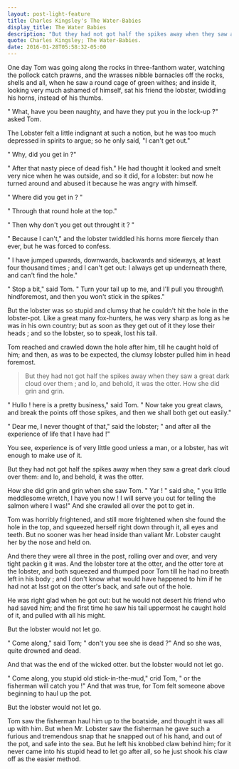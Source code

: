 ```yaml
---
layout: post-light-feature
title: Charles Kingsley's The Water-Babies
display_title: The Water Babies
description: "But they had not got half the spikes away when they saw a great dark cloud over them ; and lo, and behold, it was the otter. How she did grin and grin."
quote: Charles Kingsley; The Water-Babies.
date: 2016-01-28T05:58:32-05:00
---
```


<span class = "initial">O</span>ne day Tom was going along the rocks in three-fanthom water, watching the pollock
catch prawns, and the wrasses nibble barnacles off the rocks, shells and all, when he saw a round cage of green withes;  and inside it, looking very much ashamed of himself, sat his friend the lobster, twiddling his horns, instead of his thumbs.

<span class = "indent"></span>" What, have you been naughty, and have they put you in the lock-up <span class = "question-mark">?</span>" asked Tom.

<span class = "indent"></span>The Lobster felt a little indignant at such a notion, but he was too much depressed in spirits to argue; so he only said, "I can't get out."

<span class = "indent"></span>" Why, did you get in <span class = "question-mark">?</span>"

<span class = "indent"></span>" After that nasty piece of dead fish." He had thought it looked and smelt very nice when he was outside, and so it did, for a lobster: but now he turned around and abused it because he was angry with himself.

<span class = "indent"></span>" Where did you get in <span class = "question-mark">?</span> "

<span class = "indent"></span>" Through that round hole at the top."

<span class = "indent"></span>" Then why don't you get out throught it <span class = "question-mark">?</span> "

<span class = "indent"></span>" Because I can't," and the lobster twiddled his horns more fiercely than ever, but he was forced to confess.

<span class = "indent"></span>" I have jumped upwards, downwards, backwards and sideways, at least four thousand times ; and I can't get out: I always get up underneath there, and can't find the hole."

<span class = "indent"></span>" Stop a bit," said Tom. " Turn your tail up to me, and I'll pull you throught\ hindforemost, and then you won't stick in the spikes."

<span class = "indent"></span>But the lobster was so stupid and clumsy that he couldn't hit the hole in the lobster-pot. Like a great many fox-hunters, he was very sharp as long as he was in his own country; but as soon as they get out of it they lose their heads ; and so the lobster, so to speak, lost his tail.

<span class = "indent"></span>Tom reached and crawled down the hole after him, till he caught hold of him; and then, as was to be expected, the clumsy lobster pulled him in head foremost.

><span class = "initial-dark">B</span>ut they had not got half the spikes away when they saw a great dark cloud over them ; and lo, and behold, it was the otter. How she did grin and grin.

<span class = "indent"></span>" Hullo ! here is a pretty business," said Tom. " Now take you great claws, and break the points off those spikes, and then we shall both get out easily."

<span class = "indent"></span>" Dear me, I never thought of that," said the lobster; " and after all the experience of life that I have had !"

<span class = "indent"></span>You see, experience is of very little good unless a man, or a lobster, has wit enough to make use of it.

<span class = "indent"></span>But they had not got half the spikes away when they saw a great dark cloud over them: and lo, and behold, it was the otter.

<span class = "indent"></span>How she did grin and grin when she saw Tom. " Yar ! " said she, " you little meddlesome wretch, I have you now ! I will serve you out for telling the salmon where I was!" And she crawled all over the pot to get in.

<span class = "indent"></span>Tom was horribly frightened, and still more frightened when she found the hole in the top, and squeezed herself right down through it, all eyes and teeth. But no sooner was her head inside than valiant Mr. Lobster caught her by the nose and held on.

<span class = "indent"></span>And there they were all three in the post, rolling over and over, and very tight packin g it was. And the lobster tore at the otter, and the otter tore at the lobster, and both squeezed and thumped poor Tom till he had no breath left in his body ; and I don't know what would have happened to him if he had not at lsst got on the otter's back, and safe out of the hole.

<span class = "indent"></span>He was right glad when he got out: but he would not desert his friend who had saved him; and the first time he saw his tail uppermost he caught hold of it, and pulled with all his might.

<span class = "indent"></span>But the lobster would not let go.

<span class = "indent"></span>" Come along," said Tom; " don't you see she is dead <span class = "question-mark">?</span>" And so she was, quite drowned and dead. 

<span class = "indent"></span>And that was the end of the wicked otter. but the lobster would not let go.

<span class = "indent"></span>" Come along, you stupid old stick-in-the-mud," crid Tom, " or the fisherman will catch you !" And that was true, for Tom felt someone above beginning to haul up the pot.

<span class = "indent"></span>But the lobster would not let go.

<span class = "indent"></span>Tom saw the fisherman haul him up to the boatside, and thought it was all up with him. But when Mr. Lobster saw the fisherman he gave such a furious and tremendous snap that he snapped out of his hand, and out of the pot, and safe into the sea. But he left his knobbed claw behind him; for it never came into his stupid head to let go after all, so he just shook his claw off as the easier method.
